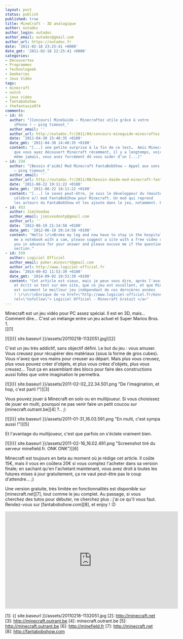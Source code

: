 ```yaml
---
layout: post
status: publish
published: true
title: MineCraft - 3D analogique
author: outadoc
author_login: outadoc
author_email: outadoc@gmail.com
author_url: https://outadoc.fr
date: '2011-02-18 23:25:41 +0000'
date_gmt: '2011-02-18 22:25:41 +0000'
categories:
- Découvertes
- Programmes
- Technologeek
- Geekeries
- Jeux Vidéo
tags:
- minecraft
- notch
- jeux video
- fantabobshow
- thefantasio974
comments:
- id: 86
  author: "[Concours] MineGuide – Minecraftez utile grâce à votre
    iPhone ! – ping timeout_"
  author_email: ''
  author_url: http://outadoc.fr/2011/04/concours-mineguide-minecraftez-utile-grace-a-votre-iphone/
  date: '2011-04-30 15:40:35 +0100'
  date_gmt: '2011-04-30 14:40:35 +0100'
  content: "[...] une petite surprise à la fin de ce test…  Amis Minecraftiens,
    que vous ayez découvert Minecraft récemment, il y a longtemps, voire
    même jamais, vous avez forcément dû vous aider d’un [...]"
- id: 234
  author: "[Besoin d'aide] Mod Minecraft FantaBobShow – Appel aux sons
    – ping timeout_"
  author_email: ''
  author_url: http://outadoc.fr/2011/08/besoin-daide-mod-minecraft-fantabobshow-appel-aux-sons/
  date: '2011-08-22 19:11:22 +0100'
  date_gmt: '2011-08-22 18:11:22 +0100'
  content: "[...] le savez peut-être, je suis le développeur du (maintenant
    célèbre o/) mod FantaBobShow pour Minecraft. Un mod qui reprend
    les acteurs du FantaBobShow et les ajoute dans le jeu, notamment. Et qui [...]"
- id: 453
  author: JimiVoodoo
  author_email: jimivoodootp@gmail.com
  author_url: ''
  date: '2012-06-19 21:14:58 +0100'
  date_gmt: '2012-06-19 20:14:58 +0100'
  content: "Hello \r\nBroke my leg and now have to stay in the hospital. Friends brought
    me a notebook with a cam, please suggest a site with a free video chat. \r\nThank
    you in advance for your answer and please excuse me if the question is in a wrong
    section."
- id: 559
  author: Logiciel Officiel
  author_email: poker.minevcrt@gmail.com
  author_url: http://www.logiciel-officiel.fr
  date: '2014-09-02 11:53:39 +0100'
  date_gmt: '2014-09-02 10:53:39 +0100'
  content: "Cet article est vieux, mais je peux vous dire, après l'avoir testé
    et écrit un test sur mon site, que ce jeu est excellent, et que Minecraft
    est surement le meilleur jeu indépendant de ces dernières années
    ! \r\n\r\nEnrique de <a href=\"http://www.logiciel-officiel.fr/minecraft.php\"
    rel=\"nofollow\"> Logiciel Officiel - Minecraft Gratuit </a>"
---
```

Minecraft est un jeu vidéo pour PC assez spécial. Il est en 3D, mais... Comment dire... C'est un mélange entre un jeu actuel et Super Marios Bros. 1.  
[][1]

[![]({{ site.baseurl }}/assets/20110218-1132051.jpg)][2]

C'est un jeu très addictif, sans objectif défini. Le but du jeu : vous amuser. Vous creusez pour récupérer des matériaux (sous la forme de gros cubes). Vous n'avez que vos mains pour creuser au départ. Mais plus vous creusez, plus vous pouvez créer d'objets, et plus vous créez d'objets, plus vous creusez... Tout ça en assemblant des blocs pour faire des constructions aussi folles que votre imagination le permettra.

[![]({{ site.baseurl }}/assets/2011-02-02_22.34.501.png "De l'imagination, et hop, c'est parti !")][3]

Vous pouvez jouer à Minecraft en solo ou en multijoueur. Si vous choisissez de jouer en multi, pourquoi ne pas venir faire un petit coucou sur [minecraft.outrant.be][4] ?.. ;)

[![]({{ site.baseurl }}/assets/2011-01-31_16.03.591.png "En multi, c'est sympa aussi !")][5]

Et l'avantage du multijoueur, c'est que parfois on s'éclate vraiment bien.

[![]({{ site.baseurl }}/assets/2011-02-16_16.02.491.png "Screenshot tiré du serveur minefield.fr. ONK ONK")][6]

Minecraft est toujours en beta au moment où je rédige cet article. Il coûte 15€, mais il vous en coûtera 20€ si vous comptez l'acheter dans sa version finale; en sachant qu'en l'achetant maintenant, vous avez droit à toutes les futures mises à jour gratuitement, ça ne vaut peut-être pas le coup d'attendre... ;)

Une version gratuite, très limitée en fonctionnalités est disponible sur [minecraft.net][7], tout comme le jeu complet. Au passage, si vous cherchez des tutos pour débuter, ne cherchez plus : j'ai ce qu'il vous faut. Rendez-vous sur [fantabobshow.com][8], et enjoy ! :D

<iframe width="560" height="315" src="https://www.youtube-nocookie.com/embed/FoiYLQduH9M" frameborder="0" allow="autoplay; encrypted-media" allowfullscreen></iframe>

[1]: {{ site.baseurl }}/assets/20110218-1132051.jpg
[2]: http://minecraft.net
[3]: http://minecraft.outrant.be
[4]: minecraft.outrant.be
[5]: http://minecraft.outrant.be
[6]: http://minefield.fr
[7]: http://minecraft.net
[8]: http://fantabobshow.com
